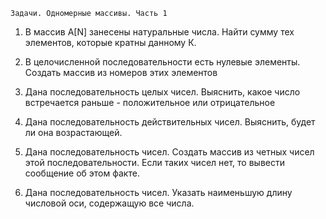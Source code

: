 	Задачи. Одномерные массивы. Часть 1	
<ol>
<li>В массив А[N] занесены натуральные числа. Найти сумму тех элементов, которые кратны данному К.</li>

<li><p>В целочисленной последовательности есть нулевые элементы. Создать массив из номеров этих элементов</li></p>

<li><p>Дана последовательность целых чисел. Выяснить, какое число встречается раньше - положительное или отрицательное</li></p>

<p><li>Дана последовательность действительных чисел. Выяснить, будет ли она возрастающей.</p></li>

<p><li>Дана последовательность чисел. Создать массив из четных чисел этой последовательности. Если таких чисел нет, то вывести сообщение об этом факте.</p></li>

<p><li>Дана последовательность чисел. Указать наименьшую длину числовой оси, содержащую все числа.</p></li>

















</ol>